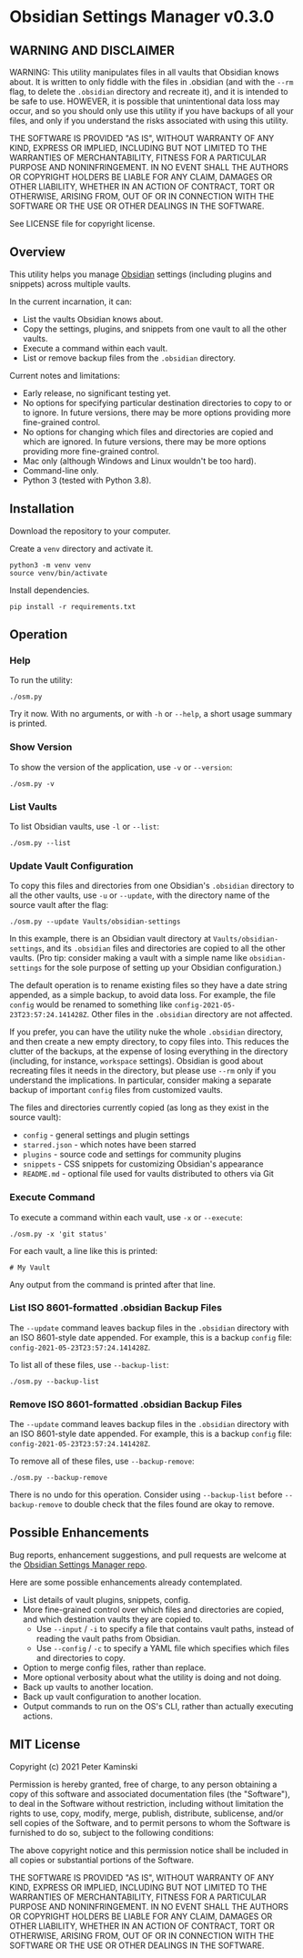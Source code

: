 # Obsidian Settings Manager v0.3.0

## WARNING AND DISCLAIMER

WARNING: This utility manipulates files in all vaults that Obsidian knows about. It is written to only fiddle with the files in .obsidian (and with the `--rm` flag, to delete the `.obsidian` directory and recreate it), and it is intended to be safe to use. HOWEVER, it is possible that unintentional data loss may occur, and so you should only use this utility if you have backups of all your files, and only if you understand the risks associated with using this utility.

THE SOFTWARE IS PROVIDED "AS IS", WITHOUT WARRANTY OF ANY KIND, EXPRESS OR IMPLIED, INCLUDING BUT NOT LIMITED TO THE WARRANTIES OF MERCHANTABILITY, FITNESS FOR A PARTICULAR PURPOSE AND NONINFRINGEMENT. IN NO EVENT SHALL THE AUTHORS OR COPYRIGHT HOLDERS BE LIABLE FOR ANY CLAIM, DAMAGES OR OTHER LIABILITY, WHETHER IN AN ACTION OF CONTRACT, TORT OR OTHERWISE, ARISING FROM, OUT OF OR IN CONNECTION WITH THE SOFTWARE OR THE USE OR OTHER DEALINGS IN THE SOFTWARE.

See LICENSE file for copyright license.

## Overview

This utility helps you manage [Obsidian](https://obsidian.md) settings (including plugins and snippets) across multiple vaults.

In the current incarnation, it can:

- List the vaults Obsidian knows about.
- Copy the settings, plugins, and snippets from one vault to all the other vaults.
- Execute a command within each vault.
- List or remove backup files from the `.obsidian` directory.

Current notes and limitations:

- Early release, no significant testing yet.
- No options for specifying particular destination directories to copy to or to ignore.  In future versions, there may be more options providing more fine-grained control.
- No options for changing which files and directories are copied and which are ignored.  In future versions, there may be more options providing more fine-grained control.
- Mac only (although Windows and Linux wouldn't be too hard).
- Command-line only.
- Python 3 (tested with Python 3.8).

## Installation

Download the repository to your computer.

Create a `venv` directory and activate it.

``` shell
python3 -m venv venv
source venv/bin/activate
```

Install dependencies.

```shell
pip install -r requirements.txt
```

## Operation

### Help

To run the utility:

```shell
./osm.py
```

Try it now.  With no arguments, or with `-h` or `--help`, a short usage summary is printed.

### Show Version

To show the version of the application, use `-v` or `--version`:

```shell
./osm.py -v
```

### List Vaults

To list Obsidian vaults, use `-l` or `--list`:

```shell
./osm.py --list
```

### Update Vault Configuration

To copy this files and directories from one Obsidian's `.obsidian` directory to all the other vaults, use `-u` or `--update`, with the directory name of the source vault after the flag:

```shell
./osm.py --update Vaults/obsidian-settings
```

In this example, there is an Obsidian vault directory at `Vaults/obsidian-settings`, and its `.obsidian` files and directories are copied to all the other vaults.  (Pro tip: consider making a vault with a simple name like `obsidian-settings` for the sole purpose of setting up your Obsidian configuration.)

The default operation is to rename existing files so they have a date string appended, as a simple backup, to avoid data loss.  For example, the file `config` would be renamed to something like `config-2021-05-23T23:57:24.141428Z`.  Other files in the `.obsidian` directory are not affected.

If you prefer, you can have the utility nuke the whole `.obsidian` directory, and then create a new empty directory, to copy files into.  This reduces the clutter of the backups, at the expense of losing everything in the directory (including, for instance, `workspace` settings).  Obsidian is good about recreating files it needs in the directory, but please use `--rm` only if you understand the implications. In particular, consider making a separate backup of important `config` files from customized vaults.

The files and directories currently copied (as long as they exist in the source vault):

- `config` - general settings and plugin settings
- `starred.json` - which notes have been starred
- `plugins` - source code and settings for community plugins
- `snippets` - CSS snippets for customizing Obsidian's appearance
- `README.md` - optional file used for vaults distributed to others via Git

### Execute Command

To execute a command within each vault, use `-x` or `--execute`:

```shell
./osm.py -x 'git status'
```

For each vault, a line like this is printed:

```
# My Vault
```

Any output from the command is printed after that line.

### List ISO 8601-formatted .obsidian Backup Files

The `--update` command leaves backup files in the `.obsidian` directory with an ISO 8601-style date appended.  For example, this is a backup `config` file: `config-2021-05-23T23:57:24.141428Z`.

To list all of these files, use `--backup-list`:

```shell
./osm.py --backup-list
```

### Remove ISO 8601-formatted .obsidian Backup Files

The `--update` command leaves backup files in the `.obsidian` directory with an ISO 8601-style date appended.  For example, this is a backup `config` file: `config-2021-05-23T23:57:24.141428Z`.

To remove all of these files, use `--backup-remove`:

```shell
./osm.py --backup-remove
```

There is no undo for this operation. Consider using `--backup-list` before `--backup-remove` to double check that the files found are okay to remove.

## Possible Enhancements

Bug reports, enhancement suggestions, and pull requests are welcome at the [Obsidian Settings Manager repo](https://github.com/peterkaminski/obsidian-settings-manager).

Here are some possible enhancements already contemplated.

- List details of vault plugins, snippets, config.
- More fine-grained control over which files and directories are copied, and which destination vaults they are copied to.
  - Use `--input` / `-i` to specify a file that contains vault paths, instead of reading the vault paths from Obsidian.
  - Use `--config` / `-c` to specify a YAML file which specifies which files and directories to copy.
- Option to merge config files, rather than replace.
- More optional verbosity about what the utility is doing and not doing.
- Back up vaults to another location.
- Back up vault configuration to another location.
- Output commands to run on the OS's CLI, rather than actually executing actions.

## MIT License

Copyright (c) 2021 Peter Kaminski

Permission is hereby granted, free of charge, to any person obtaining a copy
of this software and associated documentation files (the "Software"), to deal
in the Software without restriction, including without limitation the rights
to use, copy, modify, merge, publish, distribute, sublicense, and/or sell
copies of the Software, and to permit persons to whom the Software is
furnished to do so, subject to the following conditions:

The above copyright notice and this permission notice shall be included in all
copies or substantial portions of the Software.

THE SOFTWARE IS PROVIDED "AS IS", WITHOUT WARRANTY OF ANY KIND, EXPRESS OR
IMPLIED, INCLUDING BUT NOT LIMITED TO THE WARRANTIES OF MERCHANTABILITY,
FITNESS FOR A PARTICULAR PURPOSE AND NONINFRINGEMENT. IN NO EVENT SHALL THE
AUTHORS OR COPYRIGHT HOLDERS BE LIABLE FOR ANY CLAIM, DAMAGES OR OTHER
LIABILITY, WHETHER IN AN ACTION OF CONTRACT, TORT OR OTHERWISE, ARISING FROM,
OUT OF OR IN CONNECTION WITH THE SOFTWARE OR THE USE OR OTHER DEALINGS IN THE
SOFTWARE.
